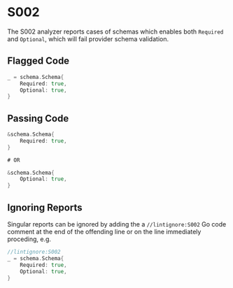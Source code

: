 # S002

The S002 analyzer reports cases of schemas which enables both `Required`
and `Optional`, which will fail provider schema validation.

## Flagged Code

```go
_ = schema.Schema{
    Required: true,
    Optional: true,
}
```

## Passing Code

```go
&schema.Schema{
    Required: true,
}

# OR

&schema.Schema{
    Optional: true,
}
```

## Ignoring Reports

Singular reports can be ignored by adding the a `//lintignore:S002` Go code comment at the end of the offending line or on the line immediately proceding, e.g.

```go
//lintignore:S002
_ = schema.Schema{
    Required: true,
    Optional: true,
}
```
